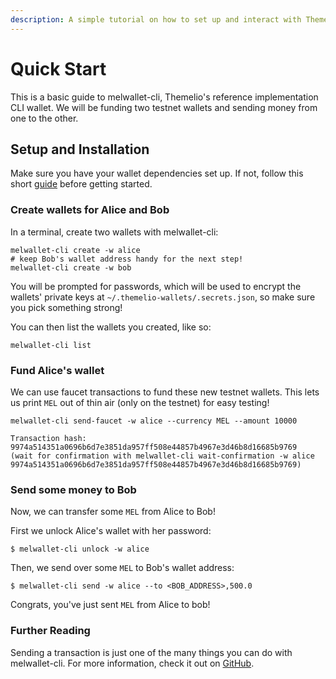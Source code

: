 ```yaml
---
description: A simple tutorial on how to set up and interact with Themelio wallets.
---
```


# Quick Start

This is a basic guide to melwallet-cli, Themelio's reference implementation CLI wallet. We will be funding two testnet wallets and sending money from one to the other.

## Setup and Installation

Make sure you have your wallet dependencies set up. If not, follow this short [guide](../../staking-guide/untitled.md) before getting started.

### Create wallets for Alice and Bob

In a terminal, create two wallets with melwallet-cli:

```shell
melwallet-cli create -w alice
# keep Bob's wallet address handy for the next step!
melwallet-cli create -w bob
```

You will be prompted for passwords, which will be used to encrypt the wallets' private keys at `~/.themelio-wallets/.secrets.json`, so make sure you pick something strong!

You can then list the wallets you created, like so:

```shell-session
melwallet-cli list
```

### Fund Alice's wallet <a href="#fund-wallet" id="fund-wallet"></a>

We can use faucet transactions to fund these new testnet wallets. This lets us print `MEL` out of thin air (only on the testnet) for easy testing!

```shell-session
melwallet-cli send-faucet -w alice --currency MEL --amount 10000
```

```shell-session
Transaction hash:  9974a514351a0696b6d7e3851da957ff508e44857b4967e3d46b8d16685b9769
(wait for confirmation with melwallet-cli wait-confirmation -w alice 9974a514351a0696b6d7e3851da957ff508e44857b4967e3d46b8d16685b9769)
```

### Send some money to Bob <a href="#send-funds" id="send-funds"></a>

Now, we can transfer some `MEL` from Alice to Bob!

First we unlock Alice's wallet with her password:

```shell-session
$ melwallet-cli unlock -w alice
```

Then, we send over some `MEL` to Bob's wallet address:

```shell-session
$ melwallet-cli send -w alice --to <BOB_ADDRESS>,500.0
```

Congrats, you've just sent `MEL` from Alice to bob!

### Further Reading

Sending a transaction is just one of the many things you can do with melwallet-cli. For more information, check it out on [GitHub](https://github.com/themeliolabs/melwallet-client).
